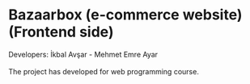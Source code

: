 <h1>Bazaarbox (e-commerce website) (Frontend side)</h1>
Developers: İkbal Avşar - Mehmet Emre Ayar <br><br>
The project has developed for web programming course.
